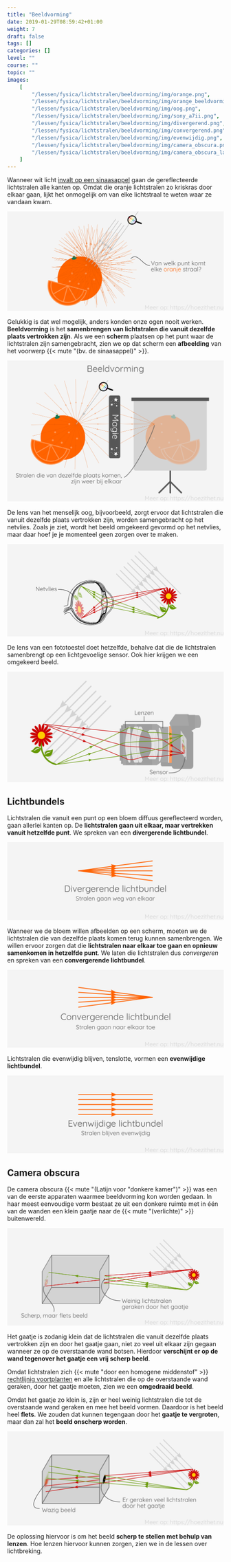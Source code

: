 ```yaml
---
title: "Beeldvorming"
date: 2019-01-29T08:59:42+01:00
weight: 7
draft: false
tags: []
categories: []
level: ""
course: ""
topic: ""
images:
    [
        "/lessen/fysica/lichtstralen/beeldvorming/img/orange.png",
        "/lessen/fysica/lichtstralen/beeldvorming/img/orange_beeldvorming.png",
        "/lessen/fysica/lichtstralen/beeldvorming/img/oog.png",
        "/lessen/fysica/lichtstralen/beeldvorming/img/sony_a7ii.png",
        "/lessen/fysica/lichtstralen/beeldvorming/img/divergerend.png",
        "/lessen/fysica/lichtstralen/beeldvorming/img/convergerend.png",
        "/lessen/fysica/lichtstralen/beeldvorming/img/evenwijdig.png",
        "/lessen/fysica/lichtstralen/beeldvorming/img/camera_obscura.png",
        "/lessen/fysica/lichtstralen/beeldvorming/img/camera_obscura_large_aperture.png",
    ]
---
```


Wanneer wit licht [invalt op een sinaasappel](absorberen_reflecteren_doorlaten#reflectie-absorptie)
gaan de gereflecteerde lichtstralen alle kanten op. Omdat die oranje
lichtstralen zo kriskras door elkaar gaan, lijkt het onmogelijk om van elke
lichtstraal te weten waar ze vandaan kwam.

![](img/orange.png )

Gelukkig is dat wel mogelijk, anders konden onze ogen nooit werken.
**Beeldvorming** is het **samenbrengen van lichtstralen die vanuit dezelfde
plaats vertrokken zijn**. Als we een **scherm** plaatsen op het punt waar de
lichtstralen zijn samengebracht, zien we op dat scherm een **afbeelding** van
het voorwerp {{< mute "(bv. de sinaasappel)" >}}.

![](img/orange_beeldvorming.png )

De lens van het menselijk oog, bijvoorbeeld, zorgt ervoor dat lichtstralen die
vanuit dezelfde plaats vertrokken zijn, worden samengebracht op het netvlies.
Zoals je ziet, wordt het beeld omgekeerd gevormd op het netvlies, maar daar
hoef je je momenteel geen zorgen over te maken.

![](img/oog.png )

De lens van een fototoestel doet hetzelfde, behalve dat die de lichtstralen
samenbrengt op een lichtgevoelige sensor. Ook hier krijgen we een omgekeerd beeld.

![](img/sony_a7ii.png )

## Lichtbundels

Lichtstralen die vanuit een punt op een bloem diffuus gereflecteerd worden,
gaan allerlei kanten op. De **lichtstralen gaan uit elkaar, maar vertrekken
vanuit hetzelfde punt**. We spreken van een **divergerende lichtbundel**.

![](img/divergerend.png )

Wanneer we de bloem willen afbeelden op een scherm, moeten we de lichtstralen
die van dezelfde plaats komen terug kunnen samenbrengen. We willen ervoor
zorgen dat die **lichtstralen naar elkaar toe gaan en opnieuw samenkomen in
hetzelfde punt**. We laten die lichtstralen dus _convergeren_ en spreken van
een **convergerende lichtbundel**.

![](img/convergerend.png )

Lichtstralen die evenwijdig blijven, tenslotte, vormen een **evenwijdige lichtbundel**.

![](img/evenwijdig.png )

## Camera obscura

De camera obscura {{< mute "(Latijn voor \"donkere kamer\")" >}} was een van de
eerste apparaten waarmee beeldvorming kon worden gedaan. In haar meest
eenvoudige vorm bestaat ze uit een donkere ruimte met in één van de
wanden een klein gaatje naar de {{< mute "(verlichte)" >}}
buitenwereld.

![](img/camera_obscura.png )

Het gaatje is zodanig klein dat de lichtstralen die vanuit dezelfde plaats
vertrokken zijn en door het gaatje gaan, niet zo veel uit elkaar zijn gegaan
wanneer ze op de overstaande wand botsen. Hierdoor **verschijnt er op de wand
tegenover het gaatje een vrij scherp beeld**.

Omdat lichtstralen zich {{< mute "door een homogene middenstof" >}}
[rechtlijnig voortplanten](voortplanting#lichtstralen-gaan-in-een-rechte-lijn) en
alle lichtstralen die op de overstaande wand geraken, door het gaatje
moeten, zien we een **omgedraaid beeld**.

Omdat het gaatje zo klein is, zijn er heel weinig lichtstralen die tot de
overstaande wand geraken en mee het beeld vormen. Daardoor is het beeld heel
**flets**. We zouden dat kunnen tegengaan door het **gaatje te vergroten**,
maar dan zal het **beeld onscherp worden**.

![](img/camera_obscura_large_aperture.png )

De oplossing hiervoor is om het beeld **scherp te stellen met behulp van
lenzen**. Hoe lenzen hiervoor kunnen zorgen, zien we in de lessen over
lichtbreking.
